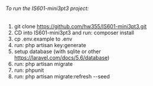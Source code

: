 ###### To run the IS601-mini3pt3 project:
1. git clone https://github.com/hw355/IS601-mini3pt3.git
2. CD into IS601-mini3pt3 and run: composer install
3. cp .env.example to .env
4. run: php artisan key:generate
5. setup database (with sqlite or other https://laravel.com/docs/5.6/database)
6. run: php artisan migrate
7. run: phpunit
8. run: php artisan migrate:refresh --seed

